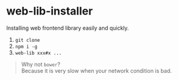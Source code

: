 # web-lib-installer

Installing web frontend library easily and quickly.

1. `git clone`
2. `npm i -g`
3. `web-lib xxx#x ...`

> Why not `bower`?  
> Because it is very slow when your network condition is bad.
